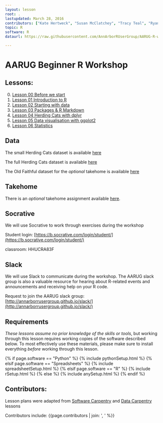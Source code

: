 ```yaml
---
layout: lesson
root: .
lastupdated: March 28, 2016
contributors: ["Kate Hertweck", "Susan McClatchey", "Tracy Teal", "Ryan Williams", "Michelle Berry", "Ellis Valentiner", "Rob Weyant", "Clayton Yochum", "Andrew Moore"]
topic: R
software: R
dataurl: https://raw.githubusercontent.com/AnnArborRUserGroup/AARUG-R-workshop/gh-pages/data

---
```


<!-- USING THIS LESSON TEMPLATE -->
<!-- Lesson specific information is taken from the YAML header at the top of the page -->

<!-- THE LESSON INFORMATION -->


AARUG Beginner R Workshop
=======


<!-- ###### INDEX OF LESSONS ON THIS TOPIC ###### -->

## Lessons:


0. [Lesson 00 Before we start](00-before-we-start.html)
1. [Lesson 01 Introduction to R](01-intro-to-R.html)
2. [Lesson 02 Starting with data](02-starting-with-data.html)
3. [Lesson 03 Packages & R Markdown](03-packages-and-rmarkdown.html)
4. [Lesson 04 Herding Cats with dplyr](04-dplyr.html)
5. [Lesson 05 Data visualisation with ggplot2](05-data-visualization.html)
6. [Lesson 06 Statistics](06-statistics.html)

## Data

The small Herding Cats dataset is available [here]({{page.dataurl}}/herding-cats-small.csv)
         	
The full Herding Cats dataset is available [here]({{page.dataurl}}/herding-cats.csv)

The Old Faithful dataset for the *optional* takehome is available [here]({{page.dataurl}}/Old-Faithful.csv)

## Takehome

There is an *optional* takehome assignment available [here](takehome.Rmd).

## Socrative

We will use Socrative to work through exercises during the workshop  				

Student login: [https://b.socrative.com/login/student/](https://b.socrative.com/login/student/)		  

classroom: HHUCRA83F

## Slack

We will use Slack to communicate during the workshop. The AARUG slack group is also 
a valuable resource for hearing about R-related events and announcements and receiving help
on your R code. 

Request to join the AARUG slack group: [http://annarborrusergroup.github.io/slack/](http://annarborrusergroup.github.io/slack/)
			


## Requirements

*These lessons assume no prior knowledge of the skills or tools*, but working
through this lesson requires working copies of the software described below.
To most effectively use these materials, please make sure to install everything
*before* working through this lesson.




{% if page.software == "Python" %}
{% include pythonSetup.html %}
{% elsif page.software == "Spreadsheets" %}
{% include spreadsheetSetup.html %}
{% elsif page.software == "R" %}
{% include rSetup.html %}
{% else %}
{% include anySetup.html %}
{% endif %}

## Contributors:
Lesson plans were adapted from [Software Carpentry](http://software-carpentry.org/) and [Data Carpentry](http://www.datacarpentry.org/) lessons    

Contributors include: {{page.contributors | join: ', ' %}}

